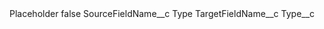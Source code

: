 <?xml version="1.0" encoding="UTF-8"?>
<CustomMetadata xmlns="http://soap.sforce.com/2006/04/metadata" xmlns:xsi="http://www.w3.org/2001/XMLSchema-instance" xmlns:xsd="http://www.w3.org/2001/XMLSchema">
    <label>Placeholder</label>
    <protected>false</protected>
    <values>
        <field>SourceFieldName__c</field>
        <value xsi:type="xsd:string">Type</value>
    </values>
    <values>
        <field>TargetFieldName__c</field>
        <value xsi:type="xsd:string">Type__c</value>
    </values>
</CustomMetadata>
